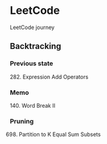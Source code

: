# LeetCode
LeetCode journey

## Backtracking
### Previous state
282. Expression Add Operators
### Memo
140. Word Break II
### Pruning
698. Partition to K Equal Sum Subsets
